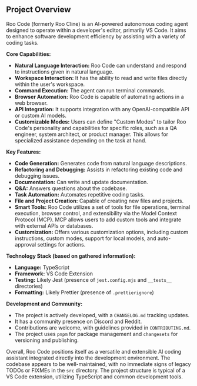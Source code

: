 ## Project Overview

Roo Code (formerly Roo Cline) is an AI-powered autonomous coding agent designed to operate within a developer's editor, primarily VS Code. It aims to enhance software development efficiency by assisting with a variety of coding tasks.

**Core Capabilities:**

*   **Natural Language Interaction:** Roo Code can understand and respond to instructions given in natural language.
*   **Workspace Interaction:** It has the ability to read and write files directly within the user's workspace.
*   **Command Execution:** The agent can run terminal commands.
*   **Browser Automation:** Roo Code is capable of automating actions in a web browser.
*   **API Integration:** It supports integration with any OpenAI-compatible API or custom AI models.
*   **Customizable Modes:** Users can define "Custom Modes" to tailor Roo Code's personality and capabilities for specific roles, such as a QA engineer, system architect, or product manager. This allows for specialized assistance depending on the task at hand.

**Key Features:**

*   **Code Generation:** Generates code from natural language descriptions.
*   **Refactoring and Debugging:** Assists in refactoring existing code and debugging issues.
*   **Documentation:** Can write and update documentation.
*   **Q&A:** Answers questions about the codebase.
*   **Task Automation:** Automates repetitive coding tasks.
*   **File and Project Creation:** Capable of creating new files and projects.
*   **Smart Tools:** Roo Code utilizes a set of tools for file operations, terminal execution, browser control, and extensibility via the Model Context Protocol (MCP). MCP allows users to add custom tools and integrate with external APIs or databases.
*   **Customization:** Offers various customization options, including custom instructions, custom modes, support for local models, and auto-approval settings for actions.

**Technology Stack (based on gathered information):**

*   **Language:** TypeScript
*   **Framework:** VS Code Extension
*   **Testing:** Likely Jest (presence of `jest.config.mjs` and `__tests__` directories)
*   **Formatting:** Likely Prettier (presence of `.prettierignore`)

**Development and Community:**

*   The project is actively developed, with a `CHANGELOG.md` tracking updates.
*   It has a community presence on Discord and Reddit.
*   Contributions are welcome, with guidelines provided in `CONTRIBUTING.md`.
*   The project uses `pnpm` for package management and `changesets` for versioning and publishing.

Overall, Roo Code positions itself as a versatile and extensible AI coding assistant integrated directly into the development environment. The codebase appears to be well-maintained, with no immediate signs of legacy TODOs or FIXMEs in the `src` directory. The project structure is typical of a VS Code extension, utilizing TypeScript and common development tools.
